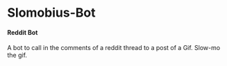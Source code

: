 # Slomobius-Bot

#### Reddit Bot
A bot to call in the comments of a reddit thread to a post of a Gif. Slow-mo the gif.
